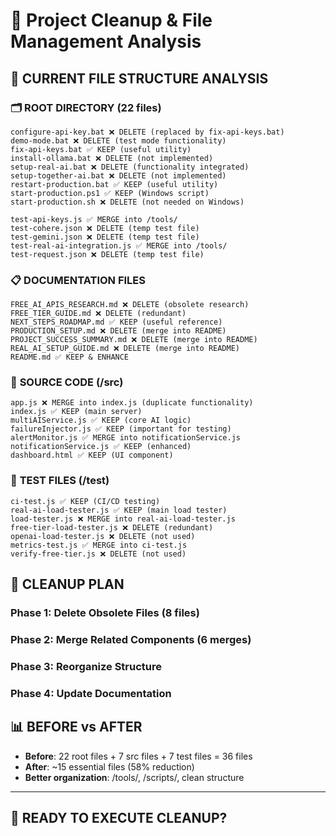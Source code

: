 # 🧹 Project Cleanup & File Management Analysis

## 📁 CURRENT FILE STRUCTURE ANALYSIS

### 🗂️ **ROOT DIRECTORY (22 files)**
```
configure-api-key.bat ❌ DELETE (replaced by fix-api-keys.bat)
demo-mode.bat ❌ DELETE (test mode functionality)
fix-api-keys.bat ✅ KEEP (useful utility)
install-ollama.bat ❌ DELETE (not implemented)
setup-real-ai.bat ❌ DELETE (functionality integrated)
setup-together-ai.bat ❌ DELETE (not implemented)
restart-production.bat ✅ KEEP (useful utility)
start-production.ps1 ✅ KEEP (Windows script)
start-production.sh ❌ DELETE (not needed on Windows)

test-api-keys.js ✅ MERGE into /tools/
test-cohere.json ❌ DELETE (temp test file)
test-gemini.json ❌ DELETE (temp test file)
test-real-ai-integration.js ✅ MERGE into /tools/
test-request.json ❌ DELETE (temp test file)
```

### 📋 **DOCUMENTATION FILES**
```
FREE_AI_APIS_RESEARCH.md ❌ DELETE (obsolete research)
FREE_TIER_GUIDE.md ❌ DELETE (redundant)
NEXT_STEPS_ROADMAP.md ✅ KEEP (useful reference)
PRODUCTION_SETUP.md ❌ DELETE (merge into README)
PROJECT_SUCCESS_SUMMARY.md ❌ DELETE (merge into README)
REAL_AI_SETUP_GUIDE.md ❌ DELETE (merge into README)
README.md ✅ KEEP & ENHANCE
```

### 🔧 **SOURCE CODE (/src)**
```
app.js ❌ MERGE into index.js (duplicate functionality)
index.js ✅ KEEP (main server)
multiAIService.js ✅ KEEP (core AI logic)
failureInjector.js ✅ KEEP (important for testing)
alertMonitor.js ✅ MERGE into notificationService.js
notificationService.js ✅ KEEP (enhanced)
dashboard.html ✅ KEEP (UI component)
```

### 🧪 **TEST FILES (/test)**
```
ci-test.js ✅ KEEP (CI/CD testing)
real-ai-load-tester.js ✅ KEEP (main load tester)
load-tester.js ❌ MERGE into real-ai-load-tester.js
free-tier-load-tester.js ❌ DELETE (redundant)
openai-load-tester.js ❌ DELETE (not used)
metrics-test.js ✅ MERGE into ci-test.js
verify-free-tier.js ❌ DELETE (not used)
```

## 🎯 **CLEANUP PLAN**

### **Phase 1: Delete Obsolete Files (8 files)**
### **Phase 2: Merge Related Components (6 merges)**
### **Phase 3: Reorganize Structure**
### **Phase 4: Update Documentation**

## 📊 **BEFORE vs AFTER**
- **Before**: 22 root files + 7 src files + 7 test files = 36 files
- **After**: ~15 essential files (58% reduction)
- **Better organization**: /tools/, /scripts/, clean structure

---

## 🚀 **READY TO EXECUTE CLEANUP?**
